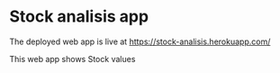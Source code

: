 # Stock analisis app

The deployed web app is live at https://stock-analisis.herokuapp.com/

This web app shows Stock values 

